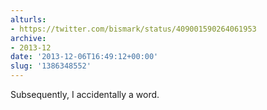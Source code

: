 ```yaml
---
alturls:
- https://twitter.com/bismark/status/409001590264061953
archive:
- 2013-12
date: '2013-12-06T16:49:12+00:00'
slug: '1386348552'
---
```


Subsequently, I accidentally a word.

